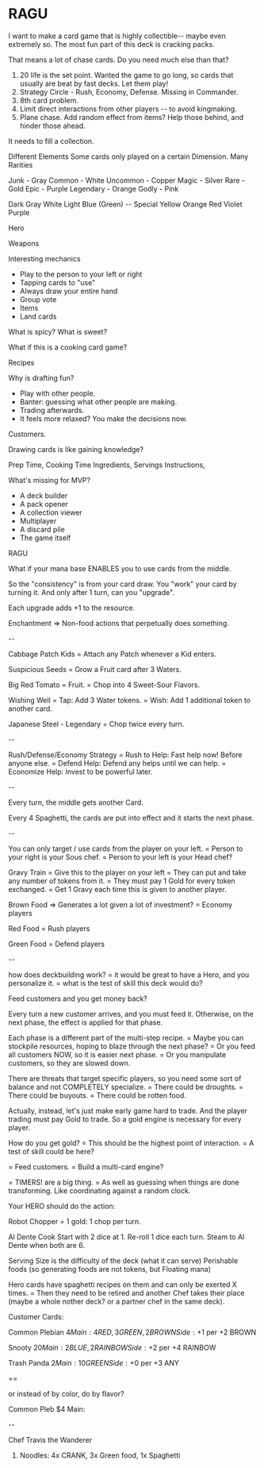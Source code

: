 # RAGU

I want to make a card game that is highly collectible-- maybe even extremely so.
The most fun part of this deck is cracking packs.

That means a lot of chase cards. Do you need much else than that?

1. 20 life is the set point. Wanted the game to go long, so cards that usually are beat by fast decks. Let them play!
2. Strategy Circle - Rush, Economy, Defense. Missing in Commander.
3. 8th card problem.
4. Limit direct interactions from other players -- to avoid kingmaking.
5. Plane chase. Add random effect from items? Help those behind, and hinder those ahead.

It needs to fill a collection.

Different Elements
Some cards only played on a certain Dimension.
Many Rarities

Junk - Gray
Common - White
Uncommon - Copper
Magic - Silver
Rare - Gold
Epic - Purple
Legendary - Orange
Godly - Pink

Dark Gray
White
Light Blue
(Green) -- Special
Yellow
Orange
Red
Violet
Purple

Hero

Weapons

Interesting mechanics

- Play to the person to your left or right
- Tapping cards to "use"
- Always draw your entire hand
- Group vote
- Items
- Land cards

What is spicy? What is sweet?

What if this is a cooking card game?

Recipes

Why is drafting fun?

- Play with other people.
- Banter: guessing what other people are making.
- Trading afterwards.
- It feels more relaxed? You make the decisions now.

Customers.

Drawing cards is like gaining knowledge?

Prep Time, Cooking Time
Ingredients, Servings
Instructions,

What's missing for MVP?

- A deck builder
- A pack opener
- A collection viewer
- Multiplayer
- A discard pile
- The game itself

RAGU

What if your mana base ENABLES you to use cards from the middle.

So the "consistency" is from your card draw. You "work" your card by turning it. And only after 1 turn, can you "upgrade".

Each upgrade adds +1 to the resource.

Enchantment => Non-food actions that perpetually does something.

--

Cabbage Patch Kids
= Attach any Patch whenever a Kid enters.

Suspicious Seeds
= Grow a Fruit card after 3 Waters.

Big Red Tomato
= Fruit.
= Chop into 4 Sweet-Sour Flavors.

Wishing Well
= Tap: Add 3 Water tokens.
= Wish: Add 1 additional token to another card.

Japanese Steel - Legendary
= Chop twice every turn.

--

Rush/Defense/Economy Strategy
= Rush to Help: Fast help now! Before anyone else.
= Defend Help: Defend any helps until we can help.
= Economize Help: Invest to be powerful later.

--

Every turn, the middle gets another Card.

Every 4 Spaghetti, the cards are put into effect and it starts the next phase.

--

You can only target / use cards from the player on your left.
= Person to your right is your Sous chef.
= Person to your left is your Head chef?

Gravy Train
= Give this to the player on your left
= They can put and take any number of tokens from it.
= They must pay 1 Gold for every token exchanged.
= Get 1 Gravy each time this is given to another player.

Brown Food => Generates a lot given a lot of investment?
= Economy players

Red Food
= Rush players

Green Food
= Defend players

--

how does deckbuilding work?
= it would be great to have a Hero, and you personalize it.
= what is the test of skill this deck would do?

Feed customers and you get money back?

Every turn a new customer arrives, and you must feed it. Otherwise, on the next phase, the effect is applied for that phase.

Each phase is a different part of the multi-step recipe.
= Maybe you can stockpile resources, hoping to blaze through the next phase?
= Or you feed all customers NOW, so it is easier next phase.
= Or you manipulate customers, so they are slowed down.

There are threats that target specific players, so you need some sort of balance and not COMPLETELY specialize.
= There could be droughts.
= There could be buyouts.
= There could be rotten food.

Actually, instead, let's just make early game hard to trade. And the player trading must pay Gold to trade. So a gold engine is necessary for every player.

How do you get gold?
= This should be the highest point of interaction.
= A test of skill could be here?

= Feed customers.
= Build a multi-card engine?

= TIMERS! are a big thing.
= As well as guessing when things are done transforming. Like coordinating against a random clock.

Your HERO should do the action:

Robot Chopper
= 1 gold: 1 chop per turn.

Al Dente Cook
Start with 2 dice at 1. Re-roll 1 dice each turn. Steam to Al Dente when both are 6.

Serving Size is the difficulty of the deck (what it can serve)
Perishable foods (so generating foods are not tokens, but Floating mana)

Hero cards have spaghetti recipes on them and can only be exerted X times.
= Then they need to be retired and another Chef takes their place (maybe a whole nother deck? or a partner chef in the same deck).

Customer Cards:

Common Plebian $4
Main: 4 RED, 3 GREEN, 2 BROWN
Side: +$1 per +2 BROWN

Snooty $20
Main: 2 BLUE, 2 RAINBOW
Side: +$2 per +4 RAINBOW

Trash Panda $2
Main: 10 GREEN
Side: +$0 per +3 ANY

==

or instead of by color, do by flavor?

Common Pleb $4
Main:

--

Chef Travis the Wanderer

1. Noodles: 4x CRANK, 3x Green food, 1x Spaghetti
